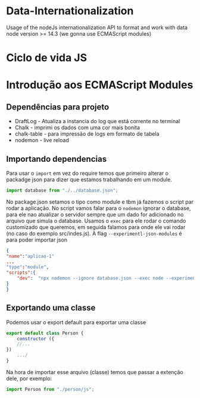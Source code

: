 # Data-Internationalization

Usage of the nodeJs internationalization API to format and work with data
node version >= 14.3 (we gonna use ECMAScript modules)

# Ciclo de vida JS

# Introdução aos ECMAScript Modules

## Dependências para projeto

- DraftLog - Atualiza a instancia do log que está corrente no terminal
- Chalk - imprimi os dados com uma cor mais bonita
- chalk-table - para impressão de logs em formato de tabela
- nodemon - live reload

## Importando dependencias

Para usar o `import` em vez do require temos que primeiro alterar o packadge json para dizer que estamos trabalhando em um module.

```jsx
import database from "./../database.json";
```

No package.json setamos o tipo como module e tbm já fazemos o script par rodar a aplicação. No script vamos falar para o `nodemon` ignorar o database, para ele nao atualizar o servidor sempre que um dado for adicionado no arquivo que simula o database. Usamos o `exec` para ele rodar o comando customizado que queremos, em seguida falamos para onde ele vai rodar (no caso do exemplo src/indes.js). A flag `--experimentl-json-modules` é para poder importar json

```json
{
"name":"aplicao-1"
...
"type":"module",
"scripts":{
	"dev":	"npx nodemon --ignore database.json --exec node --experimental-json-modules src/index.js",
}
}

```

## Exportando uma classe

Podemos usar o export default para exportar uma classe

```js
export default class Person {
	constructor ({
	//...
})
	.../
}
```

Na hora de importar esse arquivo (classe) temos que passar a extenção dele, por exemplo:

```js
import Person from "./person/js";
```
